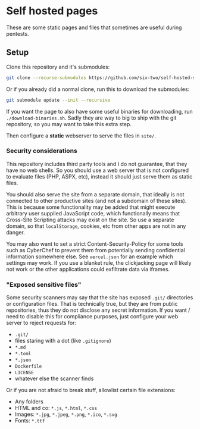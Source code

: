 # Self hosted pages

These are some static pages and files that sometimes are useful during pentests.

## Setup

Clone this repository and it's submodules:
```bash
git clone --recurse-submodules https://github.com/six-two/self-hosted-static-pages.git
```

Or if you already did a normal clone, run this to download the submodules:
```bash
git submodule update --init --recursive
```

If you want the page to also have some useful binaries for downloading, run `./download-binaries.sh`.
Sadly they are way to big to ship with the git repository, so you may want to take this extra step.

Then configure a **static** webserver to serve the files in `site/`.

### Security considerations

This repository includes third party tools and I do not guarantee, that they 
have no web shells.
So you should use a web server that is not configured to evaluate files (PHP, ASPX, etc), instead it should just serve them as static files.

You should also serve the site from a separate domain, that ideally is not connected to other productive sites (and not a subdomain of these sites).
This is because some functionality may be added that might execute arbitrary user supplied JavaScript code, which functionally means that Cross-Site Scripting attacks may exist on the site.
So use a separate domain, so that `localStorage`, cookies, etc from other apps are not in any danger.

You may also want to set a strict Content-Security-Policy for some tools such as CyberChef to prevent them from potentially sending confidential information somewhere else.
See `vercel.json` for an example which settings may work.
If you use a blanket rule, the clickjacking page will likely not work or the other applications could exfiltrate data via iframes.

### "Exposed sensitive files"

Some security scanners may say that the site has exposed `.git/` directories or configuration files.
That is technically true, but they are from public repositories, thus they do not disclose any secret information.
If you want / need to disable this for compliance purposes, just configure your web server to reject requests for:

- `.git/`
- files staring with a dot (like `.gitignore`)
- `*.md`
- `*.toml`
- `*.json`
- `Dockerfile`
- `LICENSE`
- whatever else the scanner finds

Or if you are not afraid to break stuff, allowlist certain file extensions:

- Any folders
- HTML and co: `*.js`, `*.html`, `*.css`
- Images: `*.jpg`, `*.jpeg`, `*.png`, `*.ico`, `*.svg`
- Fonts: `*.ttf`

